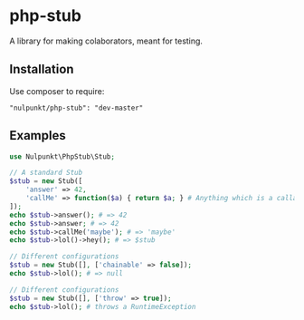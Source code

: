# php-stub

A library for making colaborators, meant for testing.

## Installation
Use composer to require:
```
"nulpunkt/php-stub": "dev-master"
```

## Examples

```php
use Nulpunkt\PhpStub\Stub;

// A standard Stub
$stub = new Stub([
    'answer' => 42,
    'callMe' => function($a) { return $a; } # Anything which is a callable
]);
echo $stub->answer(); # => 42
echo $stub->answer; # => 42
echo $stub->callMe('maybe'); # => 'maybe'
echo $stub->lol()->hey(); # => $stub

// Different configurations
$stub = new Stub([], ['chainable' => false]);
echo $stub->lol(); # => null

// Different configurations
$stub = new Stub([], ['throw' => true]);
echo $stub->lol(); # throws a RuntimeException
```
